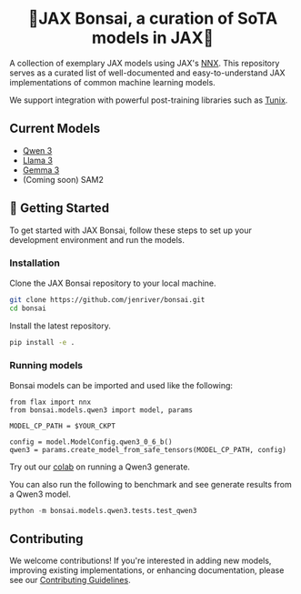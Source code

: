 
<h1 align="center">🌳JAX Bonsai, a curation of SoTA models in JAX🌳</h1>


A collection of exemplary JAX models using JAX's [NNX](https://flax.readthedocs.io/en/v0.8.3/experimental/nnx/index.html). This repository serves as a curated list of well-documented and easy-to-understand JAX implementations of common machine learning models.

We support integration with powerful post-training libraries such as [Tunix](https://github.com/google/tunix/tree/main).

## Current Models

* [Qwen 3](bonsai/models/qwen3/README.md)
* [Llama 3](bonsai/models/llama3/README.md)
* [Gemma 3](bonsai/models/gemma3/README.md)
* (Coming soon) SAM2

## 🏁 Getting Started

To get started with JAX Bonsai, follow these steps to set up your development environment and run the models.

### Installation

Clone the JAX Bonsai repository to your local machine.

```bash
git clone https://github.com/jenriver/bonsai.git
cd bonsai
```

Install the latest repository.
```bash
pip install -e .
```

### Running models

Bonsai models can be imported and used like the following:

```
from flax import nnx
from bonsai.models.qwen3 import model, params

MODEL_CP_PATH = $YOUR_CKPT

config = model.ModelConfig.qwen3_0_6_b()
qwen3 = params.create_model_from_safe_tensors(MODEL_CP_PATH, config)
```

Try out our [colab](https://colab.sandbox.google.com/github/jenriver/bonsai/blob/qwen3/bonsai/models/qwen3/qwen3_example.ipynb) on running a Qwen3 generate.

You can also run the following to benchmark and see generate results from a Qwen3 model.
```python
python -m bonsai.models.qwen3.tests.test_qwen3
```


## Contributing

We welcome contributions!
If you're interested in adding new models, improving existing implementations, or enhancing documentation, please see our [Contributing Guidelines](CONTRIBUTING.md).